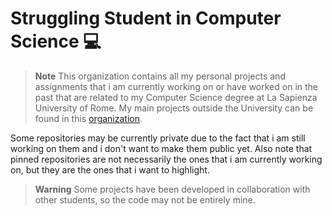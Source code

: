 # Struggling Student in Computer Science 💻

> **Note**
> This organization contains all my personal projects and assignments that i am currently working on or have worked on in the past that are related to my Computer Science degree at La Sapienza University of Rome. My main projects outside the University can be found in this [organization](https://github.com/AlbaAnalytics).

Some repositories may be currently private due to the fact that i am still working on them and i don't want to make them public yet. Also note that pinned repositories are not necessarily the ones that i am currently working on, but they are the ones that i want to highlight. 

> **Warning**
> Some projects have been developed in collaboration with other students, so the code may not be entirely mine. 
